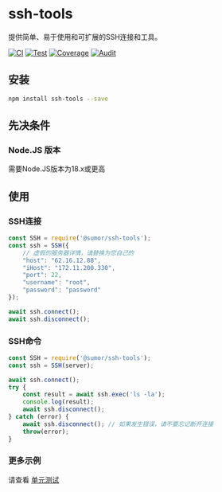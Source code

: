 # ssh-tools
提供简单、易于使用和可扩展的SSH连接和工具。

[![CI](https://github.com/sumor-cloud/ssh-tools/actions/workflows/ci.yml/badge.svg)](https://github.com/sumor-cloud/ssh-tools/actions/workflows/ci.yml)
[![Test](https://github.com/sumor-cloud/ssh-tools/actions/workflows/ut.yml/badge.svg)](https://github.com/sumor-cloud/ssh-tools/actions/workflows/ut.yml)
[![Coverage](https://github.com/sumor-cloud/ssh-tools/actions/workflows/coverage.yml/badge.svg)](https://github.com/sumor-cloud/ssh-tools/actions/workflows/coverage.yml)
[![Audit](https://github.com/sumor-cloud/ssh-tools/actions/workflows/audit.yml/badge.svg)](https://github.com/sumor-cloud/ssh-tools/actions/workflows/audit.yml)

## 安装
```bash
npm install ssh-tools --save
```

## 先决条件

### Node.JS 版本
需要Node.JS版本为18.x或更高

## 使用

### SSH连接
```javascript
const SSH = require('@sumor/ssh-tools');
const ssh = SSH({
    // 虚假的服务器详情，请替换为您自己的
    "host": "62.16.12.88",
    "iHost": "172.11.200.330",
    "port": 22,
    "username": "root",
    "password": "password"
});

await ssh.connect();
await ssh.disconnect();
```

### SSH命令
```javascript
const SSH = require('@sumor/ssh-tools');
const ssh = SSH(server);

await ssh.connect();
try {
    const result = await ssh.exec('ls -la');
    console.log(result);
    await ssh.disconnect();
} catch (error) {
    await ssh.disconnect(); // 如果发生错误，请不要忘记断开连接
    throw(error);
}
```

### 更多示例
请查看 [单元测试](https://github.com/sumor-cloud/ssh-tools/tree/main/test)
